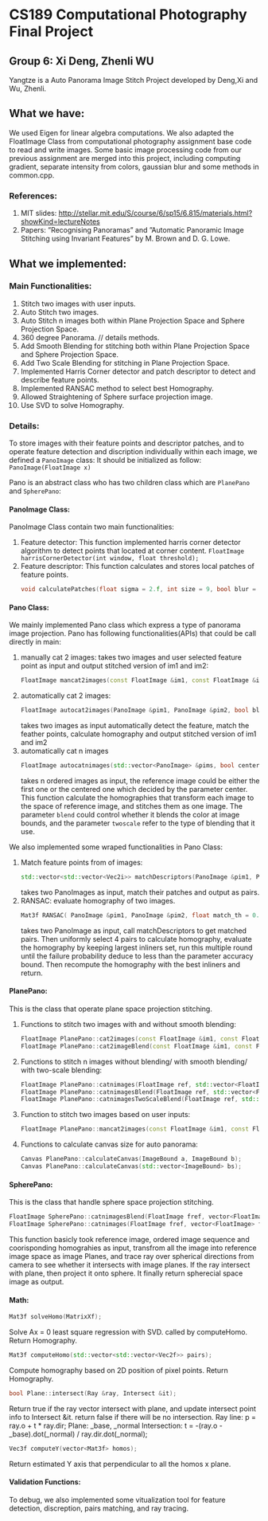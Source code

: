 # CS189 Computational Photography Final Project
## Group 6: Xi Deng, Zhenli WU

Yangtze is a Auto Panorama Image Stitch Project developed by Deng,Xi  and Wu, Zhenli.

## What we have:
We used Eigen for linear algebra computations. We also adapted the FloatImage Class  from computational photography assignment base code to read and write images.
Some basic image processing code from our previous assignment are merged into this project, including computing gradient, separate intensity from colors, gaussian blur and some methods in common.cpp.
### References:
1. MIT slides: http://stellar.mit.edu/S/course/6/sp15/6.815/materials.html?showKind=lectureNotes
2. Papers: ”Recognising Panoramas” and ”Automatic Panoramic Image Stitching using Invariant Features” by M. Brown and D. G. Lowe. 



## What we implemented:

### Main Functionalities:
1. Stitch two images with user inputs.
2. Auto Stitch two images.
3. Auto Stitch n images both within Plane Projection Space and Sphere Projection Space.
4. 360 degree Panorama.
// details methods.
5. Add Smooth Blending for stitching both within Plane Projection Space and Sphere Projection Space.
6. Add Two Scale Blending for stitching in Plane Projection Space.
7. Implemented Harris Corner detector and patch descriptor to detect and describe feature points.
8. Implemented RANSAC method to select best Homography.
9. Allowed Straightening of Sphere surface projection image.
10. Use SVD to solve Homography.

### Details:
To store images with their feature points and descriptor patches, and to operate feature detection and discription individually within each image, we defined a `PanoImage` class:
It should be initialized as follow:
		`PanoImage(FloatImage x)`

Pano is an abstract class who has two children class which are `PlanePano` and `SpherePano`:
#### PanoImage Class:
PanoImage Class contain two main functionalities:
1. Feature detector:
This function implemented harris corner detector algorithm to detect points that located at corner content.
`FloatImage harrisCornerDetector(int window, float threshold);`
 2. Feature descriptor:
 This function calculates and stores local patches of feature points.
 	```c++
    void calculatePatches(float sigma = 2.f, int size = 9, bool blur = true, bool norm = true);
 	```
#### Pano Class:

We mainly implemented Pano class which express a type of panorama image projection.
Pano has following functionalities(APIs) that could be call directly in main:
1. manually cat 2 images: 
takes two images and user selected feature point as input and output stitched version of im1 and im2:
	```c++
	FloatImage mancat2images(const FloatImage &im1, const FloatImage &im2, 	std::vector<std::vector<Vec2f>> pairs);
	```
2. automatically cat 2 images:
	```c++
	FloatImage autocat2images(PanoImage &pim1, PanoImage &pim2, bool blend=true);
	``` 
	takes two images as input automatically detect the feature, match the feather points, calculate homography and output stitched version of im1 and im2
3. automatically cat n images
	```c++
	FloatImage autocatnimages(std::vector<PanoImage> &pims, bool center=true, bool blend=true, bool twoscale=true);
	```
	takes n ordered images as input, the reference image could be either the first one or the centered one which decided by the parameter center. This function calculate the homographies that transform each image to the space of reference image, and stitches them as one image. The parameter `blend` could control whether it blends the color at image bounds, and the parameter `twoscale` refer to the type of blending that it use.

We also implemented some wraped functionalities in Pano Class:
1. Match feature points from of images:
	```c++
    std::vector<std::vector<Vec2i>> matchDescriptors(PanoImage &pim1, PanoImage &pim2, float threshold=0.5);
    ```
	takes two PanoImages as input, match their patches and output as pairs.
2. RANSAC: evaluate homography of two images.
	```c++
    Mat3f RANSAC( PanoImage &pim1, PanoImage &pim2, float match_th = 0.5, float portion = 0.5, float accuracy = 0.1, float threshold = 1);
    ```
	takes two PanoImage as input, call matchDescriptors to get matched pairs. Then uniformly select 4 pairs to calculate homography, evaluate the homography by keeping largest inliners set, run this multiple round until the failure probability deduce to less than the parameter accuracy bound. Then recompute the homography with the best inliners and return.

#### PlanePano:
This is the class that operate plane space projection stitching.

1. Functions to stitch two images with and without smooth blending:
    ```c++
    FloatImage PlanePano::cat2images(const FloatImage &im1, const FloatImage &im2, Mat3f homo);
    FloatImage PlanePano::cat2imageBlend(const FloatImage &im1, const FloatImage &im2, Mat3f homo);
    ```

2. Functions to stitch n images without blending/ with smooth blending/ with two-scale blending:
	```c++
    FloatImage PlanePano::catnimages(FloatImage ref, std::vector<FloatImage> ims, std::vector<Mat3f> homos);
    FloatImage PlanePano::catnimagesBlend(FloatImage ref, std::vector<FloatImage> ims, std::vector<Mat3f> homos);
    FloatImage PlanePano::catnimagesTwoScaleBlend(FloatImage ref, std::vector<FloatImage> ims, std::vector<Mat3f> homos, float sigma, bool lin);
    ```
3. Function to stitch two images based on user inputs:
	```c++
    FloatImage PlanePano::mancat2images(const FloatImage &im1, const FloatImage &im2, std::vector<std::vector<Vec2f>> pairs);
    ```
4. Functions to calculate canvas size for auto panorama:
	```c++
    Canvas PlanePano::calculateCanvas(ImageBound a, ImageBound b);
	Canvas PlanePano::calculateCanvas(std::vector<ImageBound> bs);
    ```

#### SpherePano:
This is the class that handle sphere space projection stitching.

```c++
FloatImage SpherePano::catnimagesBlend(FloatImage fref, vector<FloatImage> fims, vector<Mat3f> homos)
FloatImage SpherePano::catnimages(FloatImage fref, vector<FloatImage> fims, vector<Mat3f> homos)
```
This function basicly took reference image, ordered image sequence and coorisponding homograhies as input,  transfrom all the image into reference image space as image Planes, and trace ray over spherical directions from camera to see whether it intersects with image planes. If the ray intersect with plane, then project it onto sphere. It finally return spherecial space image as output.



#### Math:

```c++
Mat3f solveHomo(MatrixXf);
```
Solve Ax = 0 least square regression with SVD. called by computeHomo. Return Homography.


```c++
Mat3f computeHomo(std::vector<std::vector<Vec2f>> pairs);
```
Compute homography based on 2D position of pixel points. Return Homography.

```c++
bool Plane::intersect(Ray &ray, Intersect &it);
```
Return true if the ray vector intersect with plane, and update intersect point info to Intersect &it.
return false if there will be no intersection.
Ray line: p = ray.o + t * ray.dir;
Plane: _base, _normal
Intersection:
t = -(ray.o - _base).dot(_normal) / ray.dir.dot(_normal);
```c++
Vec3f computeY(vector<Mat3f> homos);
```
Return estimated Y axis that perpendicular to all the homos x plane.

#### Validation Functions:

To debug, we also implemented some vitualization tool for feature detection, discreption, pairs matching, and ray tracing.

